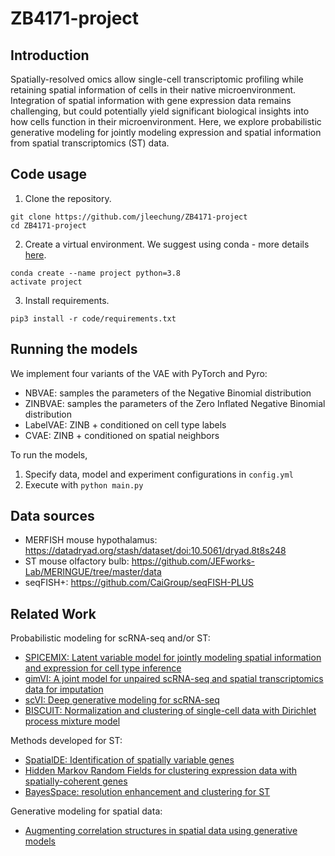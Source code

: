 # ZB4171-project

## Introduction
Spatially-resolved omics allow single-cell transcriptomic profiling while retaining spatial information of cells in their native microenvironment. Integration of spatial information with gene expression data remains challenging, but could potentially yield significant biological insights into how cells function in their microenvironment. Here, we explore probabilistic generative modeling for jointly modeling expression and spatial information from spatial transcriptomics (ST) data.  

## Code usage

1. Clone the repository.

```
git clone https://github.com/jleechung/ZB4171-project
cd ZB4171-project
```

2. Create a virtual environment. We suggest using conda - more details [here](https://conda.io/projects/conda/en/latest/user-guide/getting-started.html).

```
conda create --name project python=3.8
activate project
```

3. Install requirements.

```
pip3 install -r code/requirements.txt
```

## Running the models

We implement four variants of the VAE with PyTorch and Pyro:

- NBVAE: samples the parameters of the Negative Binomial distribution
- ZINBVAE: samples the parameters of the Zero Inflated Negative Binomial distribution
- LabelVAE: ZINB + conditioned on cell type labels
- CVAE: ZINB + conditioned on spatial neighbors

To run the models,

1. Specify data, model and experiment configurations in `config.yml`
2. Execute with `python main.py`

## Data sources

- MERFISH mouse hypothalamus: https://datadryad.org/stash/dataset/doi:10.5061/dryad.8t8s248
- ST mouse olfactory bulb: https://github.com/JEFworks-Lab/MERINGUE/tree/master/data
- seqFISH+: https://github.com/CaiGroup/seqFISH-PLUS

## Related Work
Probabilistic modeling for scRNA-seq and/or ST:
- [SPICEMIX: Latent variable model for jointly modeling spatial information and expression for cell type inference](https://www.biorxiv.org/content/10.1101/2020.11.29.383067v2)
- [gimVI: A joint model for unpaired scRNA-seq and spatial transcriptomics data for imputation](https://arxiv.org/abs/1905.02269)
- [scVI: Deep generative modeling for scRNA-seq](https://www.nature.com/articles/s41592-018-0229-2)
- [BISCUIT: Normalization and clustering of single-cell data with Dirichlet process mixture model](http://proceedings.mlr.press/v48/prabhakaran16.pdf)

Methods developed for ST:
- [SpatialDE: Identification of spatially variable genes](https://www.nature.com/articles/nmeth.4636)
- [Hidden Markov Random Fields for clustering expression data with spatially-coherent genes](https://www.nature.com/articles/nbt.4260)
- [BayesSpace: resolution enhancement and clustering for ST](https://www.nature.com/articles/s41587-021-00935-2)

Generative modeling for spatial data:
- [Augmenting correlation structures in spatial data using generative models](https://arxiv.org/abs/1905.09796)
